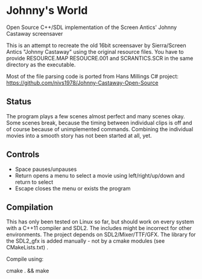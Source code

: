 # Johnny's World

Open Source C++/SDL implementation of the Screen Antics' Johnny Castaway screensaver

This is an attempt to recreate the old 16bit screensaver by Sierra/Screen Antics "Johnny Castaway" using the original resource files. You have to provide RESOURCE.MAP RESOUCRE.001 and SCRANTICS.SCR in the same directory as the executable.

Most of the file parsing code is ported from Hans Millings C# project: https://github.com/nivs1978/Johnny-Castaway-Open-Source

## Status

The program plays a few scenes almost perfect and many scenes okay. Some scenes break, because the timing between individual clips is off and of course because of unimplemented commands. Combining the individual movies into a smooth story has not been started at all, yet.

## Controls

* Space pauses/unpauses
* Return opens a menu to select a movie using left/right/up/down and return to select
* Escape closes the menu or exists the program

## Compilation

This has only been tested on Linux so far, but should work on every system with a C++11 compiler and SDL2. The includes might be incorrect for other environments.
The project depends on SDL2/Mixer/TTF/GFX. The library for the SDL2_gfx is added manually - not by a cmake modules (see CMakeLists.txt) .

Compile using:

cmake . && make
